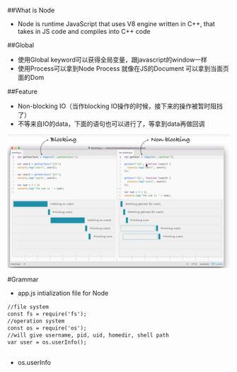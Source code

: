 ##What is Node
- Node is runtime JavaScript that uses V8 engine written in C++, that takes in JS code and compiles into C++ code

##Global
- 使用Global keyword可以获得全局变量，跟javascript的window一样
- 使用Process可以拿到Node Process 就像在JS的Document 可以拿到当面页面的Dom

##Feature
- Non-blocking IO（当作blocking IO操作的时候，接下来的操作被暂时阻挡了）
- 不等来自IO的data，下面的语句也可以进行了，等拿到data再做回调

![Non-blocking IO](../image/BlockingIO.PNG)

#Grammar
- app.js intialization file for Node

```NodeJs
//file system
const fs = require('fs');
//operation system
const os = require('os');
//will give username, pid, uid, homedir, shell path
var user = os.userInfo();
```

##
- os.userInfo

